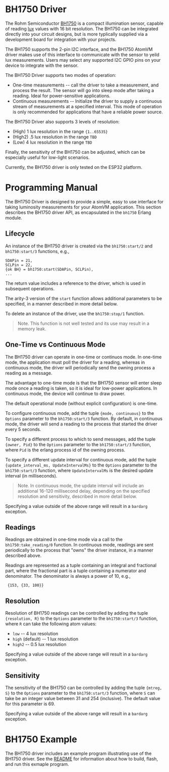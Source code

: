 
# BH1750 Driver

The Rohm Semiconductor [BH1750](https://www.mouser.com/datasheet/2/348/bh1750fvi-e-186247.pdf) is a compact illumination sensor, capable of reading [lux](https://en.wikipedia.org/wiki/Lux) values with 16 bit resolution.  The BH1750 can be integrated directly into your circuit designs, but is more typlically supplied via a development board for integration with your projects.

The BH1750 supports the 2-pin I2C interface, and the BH1750 AtomVM driver makes use of this interface to communicate with the sensor to yeild lux measurements.  Users may select any supported I2C GPIO pins on your device to integrate with the sensor.

The BH1750 Driver supports two modes of operation:

* One-time measurements -- call the driver to take a measurement, and process the result.  The sensor will go into sleep mode after taking a reading.  Ideal for power-sensitive applications.
* Continuous measurements -- Initialize the driver to supply a continuous stream of measurements at a specified interval.  This mode of operation is only recommended for applications that have a reliable power source.

The BH1750 Driver also supports 3 levels of resolution:

* (High) 1 lux resolution in the range `{1..65535}`
* (High2) .5 lux resolution in the range `TBD`
* (Low) 4 lux resolution in the range `TBD`

Finally, the sensitivity of the BH1750 can be adjusted, which can be especially useful for low-light scenarios.

Currently, the BH1750 driver is only tested on the ESP32 platform.

# Programming Manual

The BH1750 Driver is designed to provide a simple, easy to use interface for taking luminosity measurements for your AtomVM application.  This section describes the BH1750 driver API, as encapsulated in the `bh1750` Erlang module.

## Lifecycle

An instance of the BH1750 driver is created via the `bh1750:start/2` and `bh1750:start/3` functions, e.g.,

    SDAPin = 21,
    SCLPin = 22,
    {ok BH} = bh1750:start(SDAPin, SCLPin),
    ...

The return value includes a reference to the driver, which is used in subsequent operations.

The arity-3 version of the `start` function allows additional parameters to be specified, in a manner described in more detail below.

To delete an instance of the driver, use the `bh1750:stop/1` function.

> Note.  This function is not well tested and its use may result in a memory leak.

## One-Time vs Continuous Mode

The BH1750 driver can operate in one-time or continuos mode.  In one-time mode, the application must poll the driver for a reading, whereas in continuous mode, the driver will periodically send the owning process a reading as a message.

The advantage to one-time mode is that the BH1750 sensor will enter sleep mode once a reading is taken, so it is ideal for low-power applications.  In continuous mode, the device will continue to draw power.

The default operational mode (without explicit configuration) is one-time.

To configure continuous mode, add the tuple `{mode, continuous}` to the `Options` parameter to the `bh1750:start/3` function.  By default, in continuous mode, the driver will send a reading to the process that started the driver every 5 seconds.

To specify a different process to which to send messages, add the tuple `{owner, Pid}` to the `Options` parameter to the `bh1750:start/3` function, where `Pid` is the erlang process id of the owning process.

To specify a different update interval for continuous mode, add the tuple `{update_interval_ms, UpdateIntervalMs}` to the `Options` parameter to the `bh1750:start/3` function, where `UpdateIntervalMs` is the desired update interval (in milliseconds).

> Note.  In continuous mode, the update interval will include an additional 16-120 millisecond delay, depending on the specified resolution and sensitivity, described in more detail below.

Specifying a value outside of the above range will result in a `bardarg` exception.

## Readings

Readings are obtained in one-time mode via a call to the `bh1750:take_reading/0` function.  In continuous mode, readings are sent periodically to the process that "owns" the driver instance, in a manner described above.

Readings are represented as a tuple containing an integral and fractional part, where the fractional part is a tuple containing a numerator and denominator.  The denominator is always a power of 10, e.g.,

     {153, {33, 100}}

## Resolution

Resolution of BH1750 readings can be controlled by adding the tuple `{resolution, R}` to the `Options` parameter to the `bh1750:start/3` function, where `R` can take the following atom values:

* `low` -- 4 lux resolution
* `high` (default) -- 1 lux resolution
* `high2` -- 0.5 lux resolution

Specifying a value outside of the above range will result in a `bardarg` exception.

## Sensitivity

The sensitivity of the BH1750 can be controlled by adding the tuple `{mtreg, S}` to the `Options` parameter to the `bh1750:start/3` function, where `S` can take be an integer value between 31 and 254 (inclusive).  The default value for this parameter is 69.

Specifying a value outside of the above range will result in a `bardarg` exception.

# BH1750 Example

The BH1750 driver includes an example program illustrating use of the BH1750 driver.  See the [README](../examples/bh1750_example/README.md) for information about how to build, flash, and run this exmaple program.
